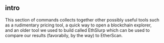 ## intro
This section of commands collects together other possibly useful tools such as a rudimentary pricing tool, a quick way to open a blockchain explorer, and an older tool we used to build called EthSlurp which can be used to compare our results (favorabily, by the way) to EtherScan.
